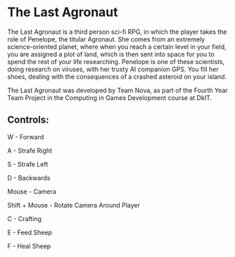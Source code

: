 # The Last Agronaut

The Last Agronaut is a third person sci-fi RPG, in which the player takes the role of Penelope, the titular Agronaut. She comes from an extremely science-oriented planet, where when you reach a certain level in your field, you are assigned a plot of land, which is then sent into space for you to spend the rest of your life researching. Penelope is one of these scientists, doing research on viruses, with her trusty AI companion GPS. You fill her shoes, dealing with the consequences of a crashed asteroid on your island. 


The Last Agronaut was developed by Team Nova, as part of the Fourth Year Team Project in the Computing in Games Development course at DkIT. 

## Controls:
W - Forward

A - Strafe Right

S - Strafe Left

D - Backwards

Mouse - Camera

Shift + Mouse - Rotate Camera Around Player

C - Crafting 

E - Feed Sheep

F - Heal Sheep
